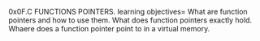 0x0F.C FUNCTIONS POINTERS. learning objectives= What are function pointers and how to use them. What does function pointers exactly hold. Whaere does a function pointer point to in a virtual memory.
